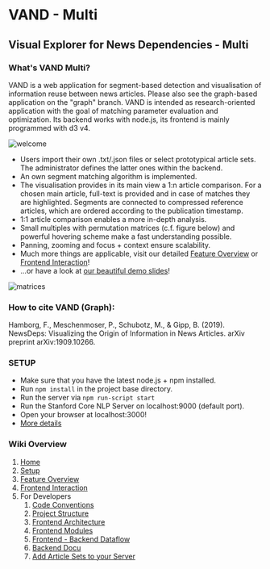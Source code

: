 # VAND - Multi

## Visual Explorer for News Dependencies - Multi

### What's VAND Multi?
VAND is a web application for segment-based detection and visualisation of information reuse between
news articles. Please also see the graph-based application on the "graph" branch. VAND is intended as research-oriented application with the goal of matching parameter evaluation
and optimization. Its backend works with node.js, its frontend is mainly programmed with d3 v4.
 
 ![welcome](https://i.imgur.com/F40RQK8.jpg)
 
 

* Users import their own .txt/.json files or select prototypical article sets. The administrator
defines the latter ones within the backend. 
* An own segment matching algorithm is implemented. 
* The visualisation provides in its main view a 1:n article comparison. For a chosen main article, full-text is provided and in case of matches they are highlighted. Segments are connected to compressed reference articles, which are ordered according to the publication timestamp. 
* 1:1 article comparison enables a more in-depth analysis. 
* Small multiples with permutation matrices (c.f. figure below) and powerful hovering scheme make a fast understanding possible.
* Panning, zooming and focus + context ensure scalability. 
* Much more things are applicable, visit our detailed [Feature Overview](https://github.com/PMeschenmoser/Visual-Analyzer-for-News-Dependencies/wiki/VAND-Multi:-Feature-Overview) or 
[Frontend Interaction](https://github.com/PMeschenmoser/Visual-Analyzer-for-News-Dependencies/wiki/VAND-Multi:-Frontend-Interaction)! 
* ...or have a look at [our beautiful demo slides](https://github.com/PMeschenmoser/Visual-Analyzer-for-News-Dependencies/blob/master/_wikidata/demo.pdf)! 

![matrices](https://i.imgur.com/gYILp4m.png)

### How to cite VAND (Graph):
Hamborg, F., Meschenmoser, P., Schubotz, M., & Gipp, B. (2019). NewsDeps: Visualizing the Origin of Information in News Articles. arXiv preprint arXiv:1909.10266.

### SETUP
* Make sure that you have the latest node.js + npm installed.
* Run `npm install` in the project base directory. 
* Run the server via `npm run-script start`
* Run the Stanford Core NLP Server on localhost:9000 (default port).
* Open your browser at localhost:3000!
* [More details](https://github.com/fhamborg/semantictemporal-vis/wiki/Setup)

### Wiki Overview
1. [Home](https://github.com/PMeschenmoser/Visual-Analyzer-for-News-Dependencies/wiki/)
2. [Setup](https://github.com/PMeschenmoser/Visual-Analyzer-for-News-Dependencies/wiki/Setup)
3. [Feature Overview](https://github.com/PMeschenmoser/Visual-Analyzer-for-News-Dependencies/wiki/VAND-Multi:-Feature-Overview)
4. [Frontend Interaction](https://github.com/PMeschenmoser/Visual-Analyzer-for-News-Dependencies/wiki/VAND-Multi:-Frontend-Interaction)
5. For Developers
    1. [Code Conventions](https://github.com/PMeschenmoser/Visual-Analyzer-for-News-Dependencies/wiki/Code-Conventions)
    2. [Project Structure](https://github.com/PMeschenmoser/Visual-Analyzer-for-News-Dependencies/wiki/Project-Structure)
    3. [Frontend Architecture](https://github.com/PMeschenmoser/Visual-Analyzer-for-News-Dependencies/wiki/VAND-Multi:-Frontend-Architecture)
    4. [Frontend Modules](https://github.com/PMeschenmoser/Visual-Analyzer-for-News-Dependencies/wiki/VAND-Multi:-Frontend-Modules) 
    5. [Frontend - Backend Dataflow](https://github.com/PMeschenmoser/Visual-Analyzer-for-News-Dependencies/wiki/Frontend---Backend-Communcation-(Data-flow))
    6. [Backend Docu](https://github.com/PMeschenmoser/Visual-Analyzer-for-News-Dependencies/wiki/Backend)
    7. [Add Article Sets to your Server](https://github.com/PMeschenmoser/Visual-Analyzer-for-News-Dependencies/wiki/Add-Article-Sets-to-your-Server)



